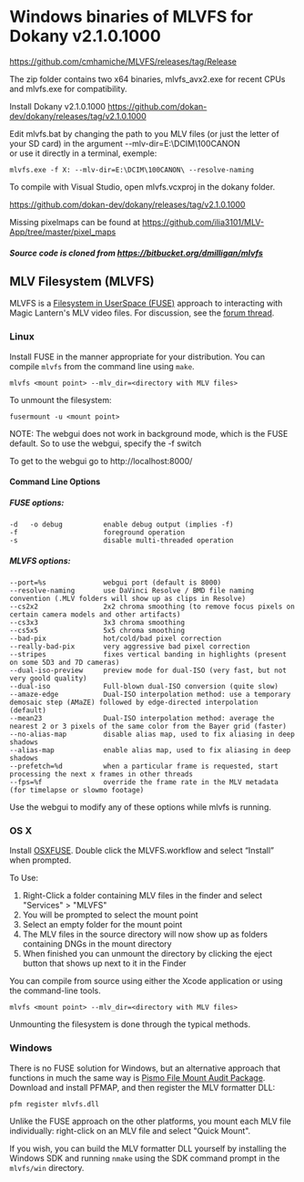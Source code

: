 # Windows binaries of MLVFS for Dokany v2.1.0.1000
https://github.com/cmhamiche/MLVFS/releases/tag/Release

The zip folder contains two x64 binaries, mlvfs_avx2.exe for recent CPUs and mlvfs.exe for compatibility.

Install Dokany v2.1.0.1000
https://github.com/dokan-dev/dokany/releases/tag/v2.1.0.1000

Edit mlvfs.bat by changing the path to you MLV files (or just the letter of your SD card) in the argument --mlv-dir=E:\DCIM\100CANON\
or use it directly in a terminal, exemple:
```
mlvfs.exe -f X: --mlv-dir=E:\DCIM\100CANON\ --resolve-naming
```


To compile with Visual Studio, open mlvfs.vcxproj in the dokany folder.

https://github.com/dokan-dev/dokany/releases/tag/v2.1.0.1000

Missing pixelmaps can be found at https://github.com/ilia3101/MLV-App/tree/master/pixel_maps
##### Source code is cloned from https://bitbucket.org/dmilligan/mlvfs

## MLV Filesystem (MLVFS)
MLVFS is a [Filesystem in UserSpace (FUSE)](http://en.wikipedia.org/wiki/Filesystem_in_Userspace) approach to interacting with Magic Lantern's MLV video files.  For discussion, see the [forum thread](http://www.magiclantern.fm/forum/index.php?topic=13152.0).

### Linux
Install FUSE in the manner appropriate for your distribution.
You can compile `mlvfs` from the command line using `make`.

    mlvfs <mount point> --mlv_dir=<directory with MLV files>

To unmount the filesystem:

    fusermount -u <mount point>

NOTE: The webgui does not work in background mode, which is the FUSE default. So to use the webgui, specify the -f switch

To get to the webgui go to http://localhost:8000/

#### Command Line Options

##### FUSE options:

    -d   -o debug          enable debug output (implies -f) 
    -f                     foreground operation
    -s                     disable multi-threaded operation

##### MLVFS options:

    --port=%s              webgui port (default is 8000)
    --resolve-naming       use DaVinci Resolve / BMD file naming convention (.MLV folders will show up as clips in Resolve)
    --cs2x2                2x2 chroma smoothing (to remove focus pixels on certain camera models and other artifacts)
    --cs3x3                3x3 chroma smoothing
    --cs5x5                5x5 chroma smoothing
    --bad-pix              hot/cold/bad pixel correction
    --really-bad-pix       very aggressive bad pixel correction
    --stripes              fixes vertical banding in highlights (present on some 5D3 and 7D cameras)
    --dual-iso-preview     preview mode for dual-ISO (very fast, but not very goold quality)
    --dual-iso             Full-blown dual-ISO conversion (quite slow)
    --amaze-edge           Dual-ISO interpolation method: use a temporary demosaic step (AMaZE) followed by edge-directed interpolation (default)
    --mean23               Dual-ISO interpolation method: average the nearest 2 or 3 pixels of the same color from the Bayer grid (faster)
    --no-alias-map         disable alias map, used to fix aliasing in deep shadows
    --alias-map            enable alias map, used to fix aliasing in deep shadows
    --prefetch=%d          when a particular frame is requested, start processing the next x frames in other threads
    --fps=%f               override the frame rate in the MLV metadata (for timelapse or slowmo footage)

Use the webgui to modify any of these options while mlvfs is running.

### OS X
Install [OSXFUSE](http://osxfuse.github.io/).
Double click the MLVFS.workflow and select “Install” when prompted.

To Use:
1. Right-Click a folder containing MLV files in the finder and select "Services" > "MLVFS"
2. You will be prompted to select the mount point
3. Select an empty folder for the mount point
4. The MLV files in the source directory will now show up as folders containing DNGs in the mount directory
5. When finished you can unmount the directory by clicking the eject button that shows up next to it in the Finder


You can compile from source using either the Xcode application or using the command-line tools.

    mlvfs <mount point> --mlv_dir=<directory with MLV files>

Unmounting the filesystem is done through the typical methods.

### Windows
There is no FUSE solution for Windows, but an alternative approach that
functions in much the same way is
[Pismo File Mount Audit Package](http://www.pismotechnic.com/pfm/ap/).
Download and install PFMAP, and then register the MLV formatter DLL:

    pfm register mlvfs.dll

Unlike the FUSE approach on the other platforms, you mount each MLV file
individually: right-click on an MLV file and select "Quick Mount".

If you wish, you can build the MLV formatter DLL yourself by installing the
Windows SDK and running `nmake` using the SDK command prompt in the `mlvfs/win`
directory.
